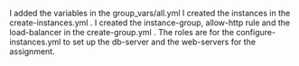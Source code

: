 I added the variables in the group_vars/all.yml
I created the instances in the create-instances.yml .
I created the instance-group, allow-http rule and the load-balancer in the create-group.yml .
The roles are for the configure-instances.yml to set up the db-server and the web-servers for the assignment.
